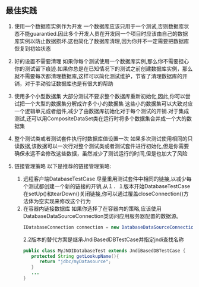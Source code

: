 最佳实践
------
1. 使用一个数据库实例作为开发
	一个数据库应该只用于一个测试,否则数据库状态不能guarantied.因此多个开发人员在开发同一个项目时应该由自己的数据库实例以防止数据损坏.这也简化了数据库清理,因为你并不一定需要把数据库恢复到初始状态

1. 好的设置不需要清理
	如果你每个测试使用一个数据库实例,那么你不需要担心你的测试留下痕迹.如果你总是在已知情况下的测试之前创建数据库实例，那么就不需要每次都清理数据库,这样可以简化测试维护，节省了清理数据库的开销，对于手动验证数据库也是有很大的帮助

1. 使用多个小型数据集
	大部分测试不要求整个数据库重新初始化,因此,你可以尝试把一个大型的数据集分解成许多个小的数据集
    这些小的数据集可以大致对应一个逻辑单元或者组件,减少了由数据库初始化对于每个测试的开销.对于集成测试,还可以用CompositeDataSet类在运行时将多个数据集合并成一个大的数据集

1. 整个测试类或者测试套件执行时数据库值设置一次
	如果多次测试使用相同的只读数据,该数据可以一次行对整个测试类或者测试套件进行初始化,但是你需要确保永远不会修改这些数据，虽然减少了测试运行的时间,但是也加大了风险

1. 链接管理策略
	以下是推荐的链接管理策略:
    1. 远程客户端DatabaseTestCase
    	尽量重用测试套件中相同的链接,以减少每个测试都创建一个新的链接的开销,从１．１版本开始DatabaseTestCase在setUp()和tearDown()关闭链接,你可以通过覆盖closeConnection()方法体为空实现来修改这个行为
    1. 在容器内链接数据库
    	如果你选择了在容器内的策略,应该使用DatabaseDataSourceConnection类访问应用服务器配置的数据源。
        ```java
        IDatabaseConnection connection = new DatabaseDataSourceConnection(new InitialContext(), "jdbc/myDataSource");
      	```
		2.2版本的替代方案是继承JndiBasedDBTestCase并指定jndi查找名称
		```java
        public class MyJNDIDatabaseTest extends JndiBasedDBTestCase {
           protected String getLookupName(){
              return "jdbc/myDatasource";
           }
           ...
        }
        ```